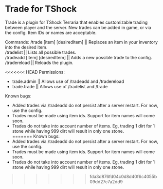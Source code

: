 # Trade for TShock


Trade is a plugin for TShock Terraria that enables customizable trading between player and the server.
New trades can be added in game, or via the config. Item IDs or names are acceptable.



Commands:
/trade [item] [desiredItem] || Replaces an item in your inventory into the desired item.  
/tradelist || Lists all possible trades.  
/tradeadd [item] [desiredItem] || Adds a new possible trade to the config.  
/tradereload || Reloads the plugin.  

<<<<<<< HEAD
Permissions:
- trade.admin || Allows use of /tradeadd and /tradereload
- trade.trade || Allows use of /tradelist and /trade


Known bugs:  
- Added trades via /tradeadd do not persist after a server restart. For now, use the config.    
- Trades must be made using item ids. Support for item names will come soon.   
- Trades do not take into account number of items. Eg, trading 1 dirt for 1 stone while having 999 dirt will result in only one stone.  
=======
Known bugs:  
- Added trades via /tradeadd do not persist after a server restart. For now, use the config.  
- Trades must be made using item ids. Support for item names will come soon.  
- Trades do not take into account number of items. Eg, trading 1 dirt for 1 stone while having 999 dirt will result in only one stone.
>>>>>>> fda3d876fd04c0d8d40f6c4055b09dd27c7a2dd9
